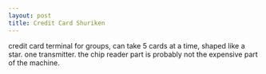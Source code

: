 ```yaml
---
layout: post
title: Credit Card Shuriken
---
```


credit card terminal for groups, can take 5 cards at a time, shaped like a star. one transmitter. the chip reader part is probably not the expensive part of the machine.
